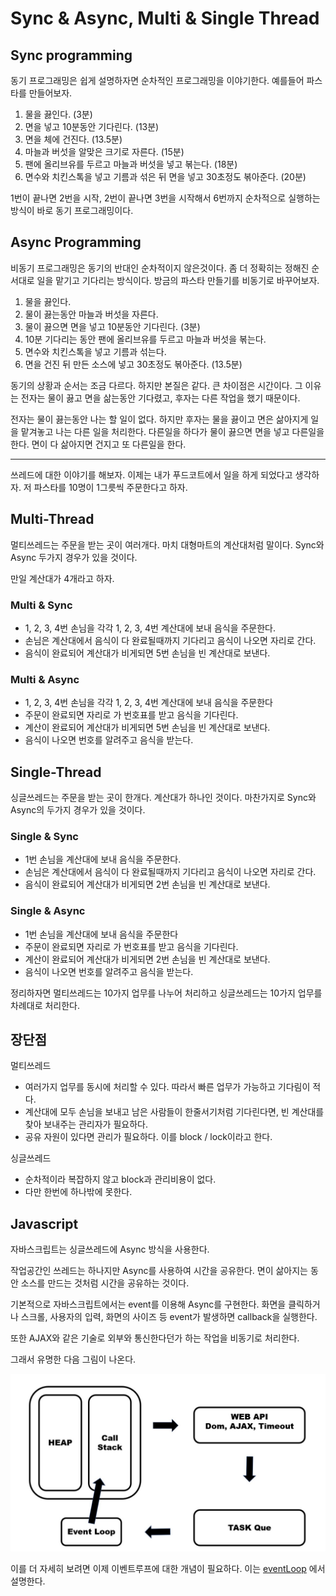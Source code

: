 # Sync & Async, Multi & Single Thread

## Sync programming

동기 프로그래밍은 쉽게 설명하자면 순차적인 프로그래밍을 이야기한다. 예를들어 파스타를 만들어보자.

1. 물을 끓인다. (3분)
2. 면을 넣고 10분동안 기다린다. (13분)
3. 면을 체에 건진다. (13.5분)
4. 마늘과 버섯을 알맞은 크기로 자른다. (15분)
5. 팬에 올리브유를 두르고 마늘과 버섯을 넣고 볶는다. (18분)
6. 면수와 치킨스톡을 넣고 기름과 섞은 뒤 면을 넣고 30초정도 볶아준다. (20분)

1번이 끝나면 2번을 시작, 2번이 끝나면 3번을 시작해서 6번까지 순차적으로 실행하는 방식이 바로 동기 프로그래밍이다.

## Async Programming

비동기 프로그래밍은 동기의 반대인 순차적이지 않은것이다. 좀 더 정확히는 정해진 순서대로 일을 맡기고 기다리는 방식이다. 방금의 파스타 만들기를 비동기로 바꾸어보자.

1. 물을 끓인다.
2. 물이 끓는동안 마늘과 버섯을 자른다.
3. 물이 끓으면 면을 넣고 10분동안 기다린다. (3분)
4. 10분 기다리는 동안 팬에 올리브유를 두르고 마늘과 버섯을 볶는다.
5. 면수와 치킨스톡을 넣고 기름과 섞는다.
6. 면을 건진 뒤 만든 소스에 넣고 30초정도 볶아준다. (13.5분)

동기의 상황과 순서는 조금 다르다. 하지만 본질은 같다. 큰 차이점은 시간이다. 그 이유는 전자는 물이 끓고 면을 삶는동안 기다렸고, 후자는 다른 작업을 했기 때문이다.

전자는 물이 끓는동안 나는 할 일이 없다. 하지만 후자는 물을 끓이고 면은 삶아지게 일을 맡겨놓고 나는 다른 일을 처리한다. 다른일을 하다가 물이 끓으면 면을 넣고 다른일을 한다. 면이 다 삶아지면 건지고 또 다른일을 한다.

---

쓰레드에 대한 이야기를 해보자. 이제는 내가 푸드코트에서 일을 하게 되었다고 생각하자. 저 파스타를 10명이 1그릇씩 주문한다고 하자.

## Multi-Thread

멀티쓰레드는 주문을 받는 곳이 여러개다. 마치 대형마트의 계산대처럼 말이다. Sync와 Async 두가지 경우가 있을 것이다.

만일 계산대가 4개라고 하자.

### Multi & Sync

- 1, 2, 3, 4번 손님을 각각 1, 2, 3, 4번 계산대에 보내 음식을 주문한다.
- 손님은 계산대에서 음식이 다 완료될때까지 기다리고 음식이 나오면 자리로 간다.
- 음식이 완료되어 계산대가 비게되면 5번 손님을 빈 계산대로 보낸다.

### Multi & Async

- 1, 2, 3, 4번 손님을 각각 1, 2, 3, 4번 계산대에 보내 음식을 주문한다
- 주문이 완료되면 자리로 가 번호표를 받고 음식을 기다린다.
- 계산이 완료되어 계산대가 비게되면 5번 손님을 빈 계산대로 보낸다.
- 음식이 나오면 번호를 알려주고 음식을 받는다.

## Single-Thread

싱글쓰레드는 주문을 받는 곳이 한개다. 계산대가 하나인 것이다. 마찬가지로 Sync와 Async의 두가지 경우가 있을 것이다.

### Single & Sync

- 1번 손님을 계산대에 보내 음식을 주문한다.
- 손님은 계산대에서 음식이 다 완료될때까지 기다리고 음식이 나오면 자리로 간다.
- 음식이 완료되어 계산대가 비게되면 2번 손님을 빈 계산대로 보낸다.

### Single & Async

- 1번 손님을 계산대에 보내 음식을 주문한다
- 주문이 완료되면 자리로 가 번호표를 받고 음식을 기다린다.
- 계산이 완료되어 계산대가 비게되면 2번 손님을 빈 계산대로 보낸다.
- 음식이 나오면 번호를 알려주고 음식을 받는다.

정리하자면 멀티쓰레드는 10가지 업무를 나누어 처리하고 싱글쓰레드는 10가지 업무를 차례대로 처리한다.

## 장단점

멀티쓰레드

- 여러가지 업무를 동시에 처리할 수 있다. 따라서 빠른 업무가 가능하고 기다림이 적다.
- 계산대에 모두 손님을 보내고 남은 사람들이 한줄서기처럼 기다린다면, 빈 계산대를 찾아 보내주는 관리자가 필요하다.
- 공유 자원이 있다면 관리가 필요하다. 이를 block / lock이라고 한다.

싱글쓰레드

- 순차적이라 복잡하지 않고 block과 관리비용이 없다.
- 다만 한번에 하나밖에 못한다.

## Javascript

자바스크립트는 싱글쓰레드에 Async 방식을 사용한다.

작업공간인 쓰레드는 하나지만 Async를 사용하여 시간을 공유한다. 면이 삶아지는 동안 소스를 만드는 것처럼 시간을 공유하는 것이다.

기본적으로 자바스크립트에서는 event를 이용해 Async를 구현한다. 화면을 클릭하거나 스크롤, 사용자의 입력, 화면의 사이즈 등 event가 발생하면 callback을 실행한다.

또한 AJAX와 같은 기술로 외부와 통신한다던가 하는 작업을 비동기로 처리한다.

그래서 유명한 다음 그림이 나온다.

![javascript_execute](/assets/images/Sync&Async_Multi&Single_Thread_1.jpg)

이를 더 자세히 보려면 이제 이벤트루프에 대한 개념이 필요하다. 이는 [eventLoop](https://github.com/Im-D/Dev-Docs/blob/master/Javascript/EventLoop.md) 에서 설명한다.
